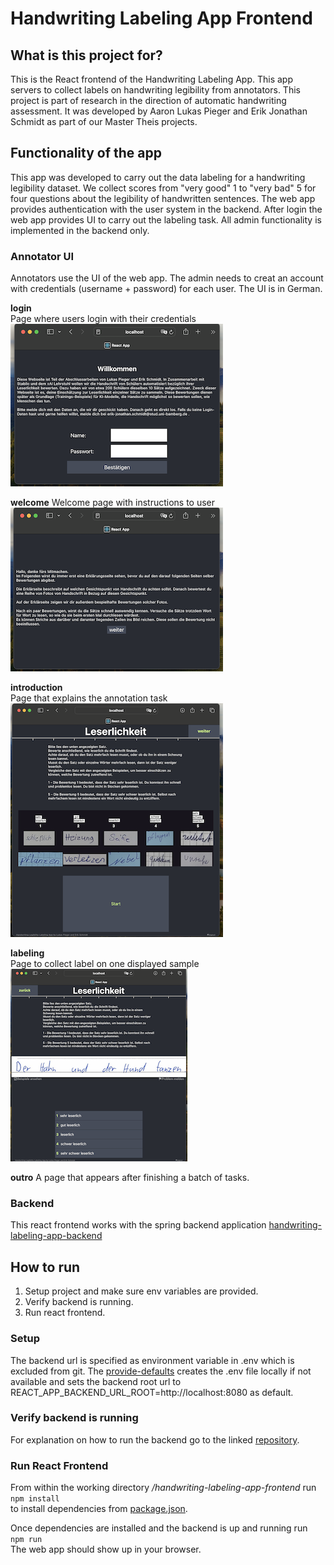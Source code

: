 # Handwriting Labeling App Frontend

## What is this project for?
This is the React frontend of the Handwriting Labeling App.
This app servers to collect labels on handwriting legibility from annotators.
This project is part of research in the direction of automatic handwriting assessment.
It was developed by Aaron Lukas Pieger and Erik Jonathan Schmidt as part of our Master Theis projects.

## Functionality of the app
This app was developed to carry out the data labeling for a handwriting legibility dataset.
We collect scores from "very good" 1 to "very bad" 5 for four questions about the legibility of
handwritten sentences. The web app provides authentication with the user system in the backend.
After login the web app provides UI to carry out the labeling task.
All admin functionality is implemented in the backend only.

### Annotator UI
Annotators use the UI of the web app.
The admin needs to creat an account with credentials (username + password) for each user.
The UI is in German.

**login**  
Page where users login with their credentials  
![screenshot login](images/screenshot_ui_login.png)

**welcome**
Welcome page with instructions to user  
![screenshot login](images/screenshot_ui_welcome.png)

**introduction**  
Page that explains the annotation task  
![screenshot task intro](images/screenshot_ui_task_introduction.png)

**labeling**  
Page to collect label on one displayed sample  
![screenshot task page](images/screenshot_ui_task.png)

**outro**
A page that appears after finishing a batch of tasks.


### Backend
This react frontend works with the spring backend application
[handwriting-labeling-app-backend](https://github.com/LukasPieger1/handwriting-labeling-app-backend)

## How to run
1. Setup project and make sure env variables are provided.
2. Verify backend is running.
3. Run react frontend.
### Setup
The backend url is specified as environment variable in .env which is excluded from git.
The [provide-defaults](provide-defaults.sh) creates the .env file locally if not available and sets the backend
root url to REACT_APP_BACKEND_URL_ROOT=http://localhost:8080 as default.

### Verify backend is running
For explanation on how to run the backend go to the linked [repository]((https://github.com/LukasPieger1/handwriting-labeling-app-backend)
).

### Run React Frontend
From within the working directory _/handwriting-labeling-app-frontend_ run  
`npm install`  
to install dependencies from [package.json](package.json).  

Once dependencies are installed and the backend is up and running run  
`npm run`  
The web app should show up in your browser.

